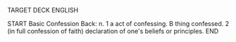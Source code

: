 TARGET DECK
ENGLISH

START
Basic
Confession
Back: n. 1 a act of confessing. B thing confessed. 2 (in full confession of faith) declaration of one's beliefs or principles.
END
